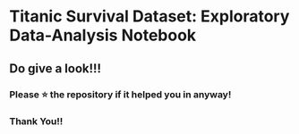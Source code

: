 # Titanic Survival Dataset: Exploratory Data-Analysis Notebook
## Do give a look!!!
### Please ⭐ the repository if it helped you in anyway!
### Thank You!!

 
